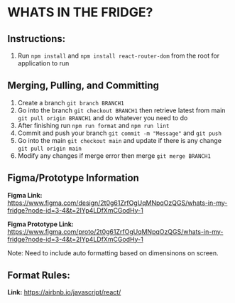 # WHATS IN THE FRIDGE?

## Instructions:

1. Run `npm install` and `npm install react-router-dom` from the root for application to run

## Merging, Pulling, and Committing

1. Create a branch `git branch BRANCH1`
2. Go into the branch `git checkout BRANCH1` then retrieve latest from main `git pull origin BRANCH1` and do whatever you need to do
3. After finishing run `npm run format` and `npm run lint`
4. Commit and push your branch `git commit -m "Message"` and `git push`
5. Go into the main `git checkout main` and update if there is any change `git pull origin main`
6. Modify any changes if merge error then merge `git merge BRANCH1`

## Figma/Prototype Information

**Figma Link:** https://www.figma.com/design/2t0g61ZrfOgUqMNpqOzQGS/whats-in-my-fridge?node-id=3-4&t=2IYp4LDfXmCGodHy-1

**Figma Prototype Link:** https://www.figma.com/proto/2t0g61ZrfOgUqMNpqOzQGS/whats-in-my-fridge?node-id=3-4&t=2IYp4LDfXmCGodHy-1

Note: Need to include auto formatting based on dimensinons on screen.

## Format Rules:

**Link:** https://airbnb.io/javascript/react/
